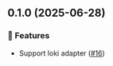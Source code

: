 ## 0.1.0 (2025-06-28)

### 🚀 Features

- Support loki adapter ([#16](https://github.com/IamShobe/cruncher/pull/16))